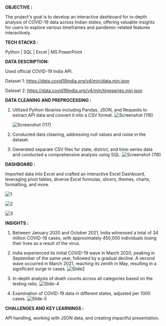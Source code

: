 **OBJECTIVE :**

The project's goal is to develop an interactive dashboard for in-depth analysis of COVID-19 data across Indian states, offering valuable insights for users to explore various timeframes and pandemic-related features interactively.


**TECH STACKS :**

Python | SQL | Excel | MS PowerPoint


**DATA DESCRIPTION:**

Used official COVID-19 India API.

Dataset 1:
https://data.covid19india.org/v4/min/data.min.json

Dataset 2:
https://data.covid19india.org/v4/min/timeseries.min.json


**DATA CLEANING AND PREPROCESSING :**

1. Utilized Python libraries including Pandas, JSON, and Requests to extract API data and convert it into a CSV format.
    ![Screenshot (116)](https://github.com/MinalJain17/Exploratory_Analysis_Covid19/assets/132137245/a96e6366-4277-4547-b995-f4efd24236fa)

    ![Screenshot (117)](https://github.com/MinalJain17/Exploratory_Analysis_Covid19/assets/132137245/1d5c38d1-410c-4be0-8efe-b55e9a6263ed)

2. Conducted data cleaning, addressing null values and noise in the dataset.
3. Generated separate CSV files for state, district, and time-series data and conducted a comprehensive analysis using SQL.
    ![Screenshot (118)](https://github.com/MinalJain17/Exploratory_Analysis_Covid19/assets/132137245/8a3fced1-b566-4d25-8010-584c9aef0954)


**DASHBOARD :**

Imported data into Excel and crafted an interactive Excel Dashboard, leveraging pivot tables, diverse Excel formulas, slicers, themes, charts, formatting, and more.

   ![1](https://github.com/MinalJain17/Covid19-India/assets/132137245/0012ee22-5bc9-4932-a8d7-2159fcc85c6b)

   ![2](https://github.com/MinalJain17/Covid19-India/assets/132137245/0b91f0bf-a31d-4a52-9898-953febcd9fbb)

   ![3](https://github.com/MinalJain17/Covid19-India/assets/132137245/40cedf1e-f087-4a92-9cea-76f1d6a30fbb)


**INSIGHTS :**

1. Between January 2020 and October 2021, India witnessed a total of 34 million COVID-19 cases, with approximately 450,000 individuals losing their lives as a result of the virus.
2. India experienced its initial COVID-19 wave in March 2020, peaking in September of the same year, followed by a gradual decline. A second wave occurred in March 2021, reaching its zenith in May, resulting in a significant surge in cases.
   ![Slide2](https://github.com/MinalJain17/Exploratory_Analysis_Covid19/assets/132137245/5a7783f6-d638-41b4-9be4-53bb524f46d3)

3. In-depth analysis of death counts across all categories based on the testing ratio.
   ![Slide-4](https://github.com/MinalJain17/Exploratory_Analysis_Covid19/assets/132137245/004229f7-cb6b-4059-87ab-7668eb3e758a)

4. Examination of COVID-19 data in different states, adjusted per 1000 cases.
   ![Slide-5](https://github.com/MinalJain17/Exploratory_Analysis_Covid19/assets/132137245/8383ec26-b02a-4016-89ad-5f544d4f02c3)


**CHALLENGES AND KEY LEARNINGS :**

API handling, working with JSON data, and creating impactful presentation.
